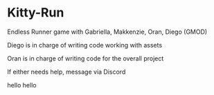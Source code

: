 # Kitty-Run
Endless Runner game with Gabriella, Makkenzie, Oran, Diego (GMOD)

Diego is in charge of writing code working with assets

Oran is in charge of writing code for the overall project

If either needs help, message via Discord

hello hello